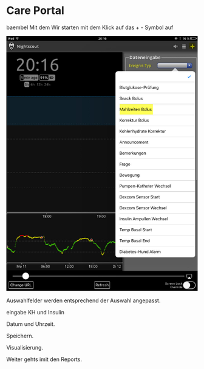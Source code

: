# Care Portal

baembel
Mit dem
Wir starten mit dem Klick auf das + - Symbol auf 

![nightscout_careportal](../images/nightscout/nightscout_careportal.jpg)


Auswahlfelder werden entsprechend der Auswahl angepasst.

eingabe KH und Insulin


Datum und Uhrzeit.

Speichern.

Visualisierung.

Weiter gehts imit den Reports.